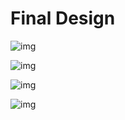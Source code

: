 # Final Design

![img](homepage.png)

![img](homepage-collapsed.png)

![img](calendar.png)

![img](task-list.png)

